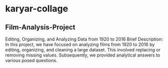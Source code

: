 # karyar-collage
## Film-Analysis-Project
Editing, Organizing, and Analyzing Data from 1920 to 2016 Brief Description: In this project, we have focused on analyzing films from 1920 to 2016 by editing, organizing, and cleaning a large dataset. This involved replacing or removing missing values. Subsequently, we provided analytical answers to various posed questions.
